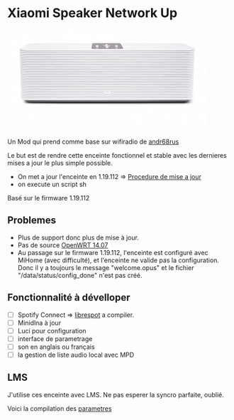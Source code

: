 # Xiaomi Speaker Network Up

![speaker](img\MiSpeaker.png)

Un Mod qui prend comme base sur wifiradio de [andr68rus](https://4pda.to/forum/index.php?showtopic=832136)

Le but est de rendre cette enceinte fonctionnel et stable avec les dernieres mises a jour le plus simple possible.

- On met a jour l'enceinte en 1.19.112 => [Procedure de mise a jour](Connection%20Serial/Downgrade%20Xiaomi%20Speaker%20Network.md)
- on execute un script sh

Basé sur le firmware 1.19.112

## Problemes

- Plus de support donc plus de mise à jour.
- Pas de source [OpenWRT 14.07](https://archive.openwrt.org/barrier_breaker/14.07/)
- Au passage sur le firmware 1.19.112, l'enceinte est configuré avec MiHome (avec difficulté), et l'enceinte ne valide pas la configuration. Donc il y a toujours le message "welcome.opus" et le fichier "/data/status/config_done" n'est pas créé.

## Fonctionnalité à dévelloper

- [ ] Spotify Connect => [librespot](https://github.com/librespot-org/librespot) a compiler.
- [ ] Minidlna à jour
- [ ] Luci pour configuration
- [ ] interface de parametrage
- [ ] son en anglais ou français
- [ ] la gestion de liste audio local avec MPD

## LMS

J'utilise ces enceinte avec LMS.
Ne pas esperer la syncro parfaite, oublié.

Voici la compilation des [parametres](LMS/Parametres.md)
